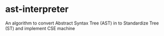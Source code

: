 # ast-interpreter
An algorithm to convert Abstract Syntax Tree (AST) in to Standardize Tree (ST) and implement CSE machine
